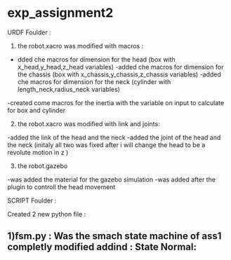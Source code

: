 # exp_assignment2
URDF Foulder :


1) the robot.xacro was modified with macros :

- dded che macros for dimension for the head (box with x_head,y_head,z_head variables)
-added che macros for dimension for the chassis (box with x_chassis,y_chassis,z_chassis variables)
-added che macros for dimension for the neck (cylinder with length_neck,radius_neck variables)

-created come macros for the inertia with the variable on input to calculate for box and cylinder

2) the robot.xacro was modified  with link and joints:

-added the link of the head and the neck
-added the joint of the head and the neck (initaly all two was fixed after i will change the head to be a revolute motion in z )

3) the robot.gazebo 

-was added the material for the gazebo simulation 
-was added after the plugin to controll the head movement

SCRIPT Foulder : 

Created 2 new python file : 

1)fsm.py :
Was the smach state machine of ass1 completly modified addind :
State Normal: 
-



